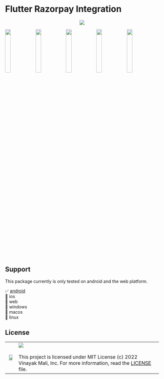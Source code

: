 # Flutter Razorpay Integration


<p align="center">
  <img src="https://user-images.githubusercontent.com/66154908/175818539-332a0470-9367-4349-aba1-d1a87c9ad409.png" />
</p>


<p align="center">
  
  <img src="https://user-images.githubusercontent.com/66154908/175821247-cb8c9204-3587-4c6b-a922-d86b572d1235.jpeg" width="19%"></img>
  <img src="https://user-images.githubusercontent.com/66154908/175817305-7c2c8655-7418-403b-b9fc-1888a3b84c34.jpeg" width="19%"></img>
  <img src="https://user-images.githubusercontent.com/66154908/175817308-222a8ad9-0d25-408b-8d26-9cb9472326de.jpeg" width="19%"></img>
  <img src="https://user-images.githubusercontent.com/66154908/175817313-5b039590-e512-4954-b253-8d82b5e47b21.jpeg" width="19%"></img>
  <img src="https://user-images.githubusercontent.com/66154908/175817301-048cd524-6e07-4743-9bf3-84d664a85a24.jpeg" width="19%"></img>

</p>

## Support
This package currently is only tested on android and the web platform.

✅ [android](https://github.com/malivinayak/flutter_razorpay_integration/releases/download/v1.0.0/Flutter_Razorpay.apk) <br>
🔳 ios <br>
🔳 web <br>
🔳 windows <br>
🔳 macos <br>
🔳 linux <br>


## License

| | |
| ---- | ------------------------------------ |
| <p align="center"> <img src="https://user-images.githubusercontent.com/66154908/175827109-a9f2f54a-f63e-4e07-bd83-a1f760246b56.png" width="80%"></img> | ![](https://img.shields.io/badge/License-MIT-yellow.svg?style=flat-square) <br> <br> This project is licensed under MIT License (c) 2022 Vinayak Mali, Inc. For more information, read the [LICENSE](LICENSE) file.  <img width=1600/> |
   




